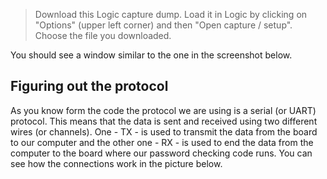 > Download this Logic capture dump. Load it in Logic by clicking on "Options" (upper left corner) and then "Open capture / setup". Choose the file you downloaded.

You should see a window similar to the one in the screenshot below.

## Figuring out the protocol

As you know form the code the protocol we are using is a serial (or UART) protocol. This means that the data is sent and received using two different wires (or channels). One - TX - is used to transmit the data from the board to our computer and the other one - RX - is used to end the data from the computer to the board where our password checking code runs. You can see how the connections work in the picture below.
